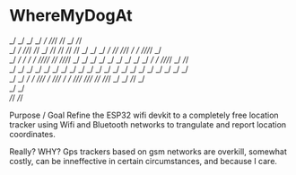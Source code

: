 # WhereMyDogAt

                                                                                                                                          
  _/          _/  _/                                      _/      _/            _/_/_/                          _/_/      _/      _/_/    
 _/          _/  _/_/_/      _/_/    _/  _/_/    _/_/    _/_/  _/_/  _/    _/  _/    _/    _/_/      _/_/_/  _/    _/  _/_/_/_/      _/   
_/    _/    _/  _/    _/  _/_/_/_/  _/_/      _/_/_/_/  _/  _/  _/  _/    _/  _/    _/  _/    _/  _/    _/  _/_/_/_/    _/      _/_/      
 _/  _/  _/    _/    _/  _/        _/        _/        _/      _/  _/    _/  _/    _/  _/    _/  _/    _/  _/    _/    _/                 
  _/  _/      _/    _/    _/_/_/  _/          _/_/_/  _/      _/    _/_/_/  _/_/_/      _/_/      _/_/_/  _/    _/      _/_/  _/          
                                                                       _/                            _/                                   
                                                                  _/_/                          _/_/                                   





Purpose / Goal
Refine the ESP32 wifi devkit to a completely free location tracker using Wifi and Bluetooth networks to trangulate and report location coordinates.

Really? WHY? Gps trackers based on  gsm networks are overkill, somewhat costly, can be inneffective in certain circumstances, and because I care.